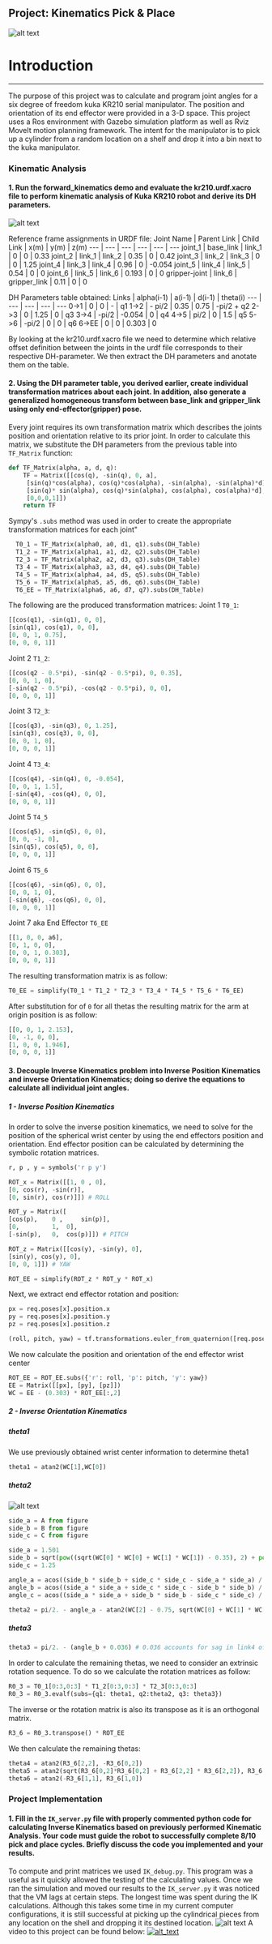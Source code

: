 [//]: # (Image References)
[image1]: ./misc_images/misc1.png
[image2]: ./misc_images/misc2.png
[image3]: ./misc_images/misc3.png
[image4]: ./misc_images/misc4.PNG
[image5]: ./misc_images/misc5.png
[image6]: ./misc_images/misc6.png
[image7]: ./misc_images/misc7.png

## Project: Kinematics Pick & Place
![alt text][image2]
# Introduction
---
The purpose of this project was to calculate and program joint angles for a six degree of freedom kuka KR210 serial manipulator. The position and orientation of its end effector were provided in a 3-D space. This project uses a Ros environment with Gazebo simulation platform as well as Rviz MoveIt motion planning framework. The intent for the manipulator is to pick up a cylinder from a random location on a shelf and drop it into a bin next to the kuka manipulator.


### Kinematic Analysis
#### 1. Run the forward_kinematics demo and evaluate the kr210.urdf.xacro file to perform kinematic analysis of Kuka KR210 robot and derive its DH parameters.
![alt text][image6]

Reference frame assignments in URDF file:
Joint Name | Parent Link | Child Link | x(m) | y(m) | z(m)
--- | --- | --- | --- | --- | ---
joint_1 | base_link | link_1 | 0 | 0 | 0.33
joint_2 | link_1 | link_2 | 0.35 | 0 | 0.42
joint_3 | link_2 | link_3 | 0 | 0 | 1.25
joint_4 | link_3 | link_4 | 0.96 | 0 | -0.054
joint_5 | link_4 | link_5 | 0.54 | 0 | 0
joint_6 | link_5 | link_6 | 0.193 | 0 | 0
gripper-joint | link_6 | gripper_link | 0.11 | 0 | 0

DH Parameters table obtained:
Links | alpha(i-1) | a(i-1) | d(i-1) | theta(i)
--- | --- | --- | --- | ---
0->1 | 0 | 0 | - | q1
1->2 | - pi/2 | 0.35 | 0.75 | -pi/2 + q2
2->3 | 0 | 1.25 | 0 | q3
3->4 |  -pi/2 | -0.054 | 0 | q4
4->5 | pi/2 | 0 | 1.5 | q5
5->6 | -pi/2 | 0 | 0 | q6
6->EE | 0 | 0 | 0.303 | 0

By looking at the kr210.urdf.xacro file we need to determine which relative offset definition between the joints in the urdf file corresponds to their respective DH-parameter. We then extract the DH parameters and anotate them on the table.

#### 2. Using the DH parameter table, you derived earlier, create individual transformation matrices about each joint. In addition, also generate a generalized homogeneous transform between base_link and gripper_link using only end-effector(gripper) pose.

Every joint requires its own transformation matrix which describes the joints position and orientation relative to its prior joint. In order to calculate this matrix, we substitute the DH parameters from the previous table into `TF_Matrix` function:
```python
def TF_Matrix(alpha, a, d, q):
    TF = Matrix([[cos(q), -sin(q), 0, a],
     [sin(q)*cos(alpha), cos(q)*cos(alpha), -sin(alpha), -sin(alpha)*d],
     [sin(q)* sin(alpha), cos(q)*sin(alpha), cos(alpha), cos(alpha)*d],
     [0,0,0,1]])
    return TF
```
Sympy's `.subs` method was used in order to create the appropriate transformation matrices for each joint"

```python
  T0_1 = TF_Matrix(alpha0, a0, d1, q1).subs(DH_Table)
  T1_2 = TF_Matrix(alpha1, a1, d2, q2).subs(DH_Table)
  T2_3 = TF_Matrix(alpha2, a2, d3, q3).subs(DH_Table)
  T3_4 = TF_Matrix(alpha3, a3, d4, q4).subs(DH_Table)
  T4_5 = TF_Matrix(alpha4, a4, d5, q5).subs(DH_Table)
  T5_6 = TF_Matrix(alpha5, a5, d6, q6).subs(DH_Table)
  T6_EE = TF_Matrix(alpha6, a6, d7, q7).subs(DH_Table)
```
The following are the produced transformation matrices:
Joint 1 `T0_1`:
```python
[[cos(q1), -sin(q1), 0, 0],
[sin(q1), cos(q1), 0, 0],
[0, 0, 1, 0.75],
[0, 0, 0, 1]]
```
Joint 2 `T1_2`:
```python
[[cos(q2 - 0.5*pi), -sin(q2 - 0.5*pi), 0, 0.35],
[0, 0, 1, 0],
[-sin(q2 - 0.5*pi), -cos(q2 - 0.5*pi), 0, 0],
[0, 0, 0, 1]]
```
Joint 3 `T2_3`:
```python
[[cos(q3), -sin(q3), 0, 1.25],
[sin(q3), cos(q3), 0, 0],
[0, 0, 1, 0],
[0, 0, 0, 1]]
```
Joint 4 `T3_4`:
```python
[[cos(q4), -sin(q4), 0, -0.054],
[0, 0, 1, 1.5],
[-sin(q4), -cos(q4), 0, 0],
[0, 0, 0, 1]]
```

Joint 5 `T4_5`
```python
[[cos(q5), -sin(q5), 0, 0],
[0, 0, -1, 0],
[sin(q5), cos(q5), 0, 0],
[0, 0, 0, 1]]
```

Joint 6 `T5_6`
```python
[[cos(q6), -sin(q6), 0, 0],
[0, 0, 1, 0],
[-sin(q6), -cos(q6), 0, 0],
[0, 0, 0, 1]]
```
Joint 7 aka End Effector `T6_EE`
```python
[[1, 0, 0, a6],
[0, 1, 0, 0],
[0, 0, 1, 0.303],
[0, 0, 0, 1]]
```
The resulting transformation matrix is as follow:

```python
T0_EE = simplify(T0_1 * T1_2 * T2_3 * T3_4 * T4_5 * T5_6 * T6_EE)
```
After substitution for of `0` for all thetas the resulting matrix for the arm at origin position is as follow:
```python
[[0, 0, 1, 2.153],
[0, -1, 0, 0],
[1, 0, 0, 1.946],
[0, 0, 0, 1]]
```

#### 3. Decouple Inverse Kinematics problem into Inverse Position Kinematics and inverse Orientation Kinematics; doing so derive the equations to calculate all individual joint angles.
##### 1 - Inverse Position Kinematics
In order to solve the inverse position kinematics, we need to solve for the position of the spherical wrist center by using the end effectors position and orientation.  End effector position can be calculated by determining the symbolic rotation matrices.
```python
r, p , y = symbols('r p y')

ROT_x = Matrix([[1, 0 , 0],
[0, cos(r), -sin(r)],
[0, sin(r), cos(r)]]) # ROLL

ROT_y = Matrix([
[cos(p), 	0 , 	sin(p)],
[0, 		1, 	0],
[-sin(p), 	0, 	cos(p)]]) # PITCH

ROT_z = Matrix([[cos(y), -sin(y), 0],
[sin(y), cos(y), 0],
[0, 0, 1]]) # YAW

ROT_EE = simplify(ROT_z * ROT_y * ROT_x)
```
Next, we extract end effector rotation and position:
```python
px = req.poses[x].position.x
py = req.poses[x].position.y
pz = req.poses[x].position.z

(roll, pitch, yaw) = tf.transformations.euler_from_quaternion([req.poses[x].orientation.x, req.poses[x].orientation.y, req.poses[x].orientation.z, req.poses[x].orientation.w])
```
We now calculate the position and orientation of the end effector wrist center
```python
ROT_EE = ROT_EE.subs({'r': roll, 'p': pitch, 'y': yaw})
EE = Matrix([[px], [py], [pz]])
WC = EE - (0.303) * ROT_EE[:,2] 
```
##### 2 - Inverse Orientation Kinematics

##### theta1
We use previously obtained wrist center information to determine theta1
```python
theta1 = atan2(WC[1],WC[0])
```
##### theta2

![alt text][image7]

```python
side_a = A from figure
side_b = B from figure
side_c = C from figure

side_a = 1.501
side_b = sqrt(pow((sqrt(WC[0] * WC[0] + WC[1] * WC[1]) - 0.35), 2) + pow((WC[2] -0.75),2))
side_c = 1.25

angle_a = acos((side_b * side_b + side_c * side_c - side_a * side_a) / (2 * side_b * side_c))
angle_b = acos((side_a * side_a + side_c * side_c - side_b * side_b) / (2 * side_a * side_c))
angle_c = acos((side_a * side_a + side_b * side_b - side_c * side_c) / (2 * side_a * side_b))

theta2 = pi/2. - angle_a - atan2(WC[2] - 0.75, sqrt(WC[0] + WC[1] * WC[1]) - 0.35)
```
##### theta3
```python
theta3 = pi/2. - (angle_b + 0.036) # 0.036 accounts for sag in link4 of -0.054m
```
In order to calculate the remaining thetas, we need to consider an extrinsic rotation sequence. To do so we calculate the rotation matrices as follow:
```python
R0_3 = T0_1[0:3,0:3] * T1_2[0:3,0:3] * T2_3[0:3,0:3]
R0_3 = R0_3.evalf(subs={q1: theta1, q2:theta2, q3: theta3})
```
The inverse or the rotation matrix is also its transpose as it is an orthogonal matrix. 
```python
R3_6 = R0_3.transpose() * ROT_EE
```
We then calculate the remaining thetas:
```python
theta4 = atan2(R3_6[2,2], -R3_6[0,2])
theta5 = atan2(sqrt(R3_6[0,2]*R3_6[0,2] + R3_6[2,2] * R3_6[2,2]), R3_6[1,2])
theta6 = atan2(-R3_6[1,1], R3_6[1,0])
```
### Project Implementation

#### 1. Fill in the `IK_server.py` file with properly commented python code for calculating Inverse Kinematics based on previously performed Kinematic Analysis. Your code must guide the robot to successfully complete 8/10 pick and place cycles. Briefly discuss the code you implemented and your results. 
To compute and print matrices we used `IK_debug.py`. This program was a useful as it quickly allowed the testing of the calculating values.
Once we ran the simulation and moved our results to the `IK_server.py` it was noticed that the VM lags at certain steps. The longest time was spent during the IK calculations. Although this takes some time in my current computer configurations, it is still successful at picking up the cylindrical pieces from any location on the shell and dropping it its destined location.
![alt text][image4]
A video to this project can be found below:
[![alt_text](./misc/misc8.png)](https://youtu.be/BEthpXdtYLo)
